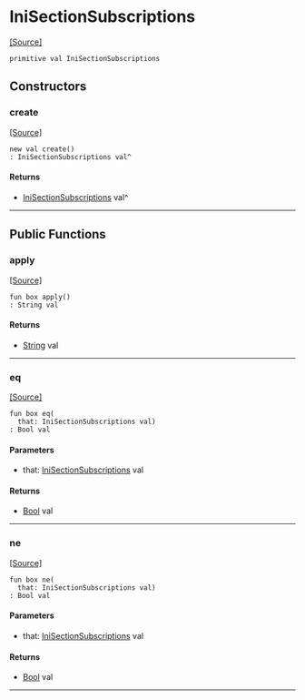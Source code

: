 # IniSectionSubscriptions
<span class="source-link">[[Source]](src/mqtt-configurator/iniStrings.md#L-0-73)</span>
```pony
primitive val IniSectionSubscriptions
```

## Constructors

### create
<span class="source-link">[[Source]](src/mqtt-configurator/iniStrings.md#L-0-73)</span>


```pony
new val create()
: IniSectionSubscriptions val^
```

#### Returns

* [IniSectionSubscriptions](mqtt-configurator-IniSectionSubscriptions.md) val^

---

## Public Functions

### apply
<span class="source-link">[[Source]](src/mqtt-configurator/iniStrings.md#L-0-73)</span>


```pony
fun box apply()
: String val
```

#### Returns

* [String](builtin-String.md) val

---

### eq
<span class="source-link">[[Source]](src/mqtt-configurator/iniStrings.md#L-0-73)</span>


```pony
fun box eq(
  that: IniSectionSubscriptions val)
: Bool val
```
#### Parameters

*   that: [IniSectionSubscriptions](mqtt-configurator-IniSectionSubscriptions.md) val

#### Returns

* [Bool](builtin-Bool.md) val

---

### ne
<span class="source-link">[[Source]](src/mqtt-configurator/iniStrings.md#L-0-73)</span>


```pony
fun box ne(
  that: IniSectionSubscriptions val)
: Bool val
```
#### Parameters

*   that: [IniSectionSubscriptions](mqtt-configurator-IniSectionSubscriptions.md) val

#### Returns

* [Bool](builtin-Bool.md) val

---

